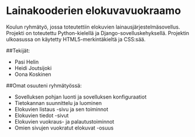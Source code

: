 # Lainakooderien elokuvavuokraamo
Koulun ryhmätyö, jossa toteutettiin elokuvien lainausjärjestelmäsovellus. Projekti on toteutettu Python-kielellä ja Django-sovelluskehyksellä. 
Projektin ulkoasussa on käytetty HTML5-merkintäkieltä ja CSS:sää.

##Tekijät:
- Pasi Helin
- Heidi Joutsijoki
- Oona Koskinen

##Omat osuuteni ryhmätyössä:
- Sovelluksen pohjan luonti ja sovelluksen konfiguraatiot
- Tietokannan suunnittelu ja luominen 
- Elokuvien listaus -sivu ja sen toiminnot
- Elokuvien tiedot -sivut
- Elokuvien vuokraus- ja palautustoiminnot
- Omien sivujen vuokratut elokuvat -osuus
